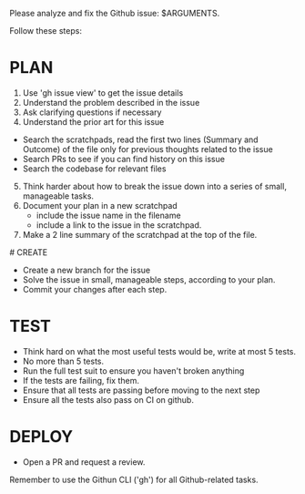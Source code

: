 Please analyze and fix the Github issue: $ARGUMENTS.

Follow these steps:

# PLAN
1. Use 'gh issue view' to get the issue details
2. Understand the problem described in the issue
3. Ask clarifying questions if necessary
4. Understand the prior art for this issue
- Search the scratchpads, read the first two lines (Summary and Outcome) of the file only for previous thoughts related to the issue
- Search PRs to see if you can find history on this issue
- Search the codebase for relevant files
5. Think harder about how to break the issue down into a series of small,
manageable tasks.
6. Document your plan in a new scratchpad
    - include the issue name in the filename
    - include a link to the issue in the scratchpad.
7. Make a 2 line summary of the scratchpad at the top of the file.

# CREATE
- Create a new branch for the issue
- Solve the issue in small, manageable steps, according to your plan.
- Commit your changes after each step.

# TEST
- Think hard on what the most useful tests would be, write at most 5 tests.
- No more than 5 tests.
- Run the full test suit to ensure you haven't broken anything
- If the tests are failing, fix them.
- Ensure that all tests are passing before moving to the next step
- Ensure all the tests also pass on CI on github.

# DEPLOY
- Open a PR and request a review.

Remember to use the Githun CLI ('gh') for all Github-related tasks.
